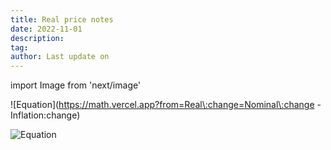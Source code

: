 ```yaml
---
title: Real price notes
date: 2022-11-01
description:
tag:
author: Last update on
---
```


import Image from 'next/image'

![Equation](https://math.vercel.app?from=Real\:change=Nominal\:change -Inflation\:change)


![Equation](https://math.vercel.app?from=\frac{1}{\Gamma(s)}\int_{0}^{\infty}\frac{u^{s-1}}{e^{u}-1}\mathrm{d}u)
